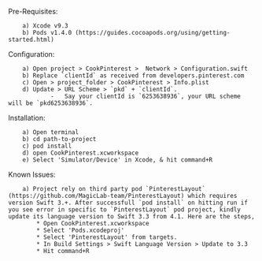Pre-Requisites:

        a) Xcode v9.3
        b) Pods v1.4.0 (https://guides.cocoapods.org/using/getting-started.html)

Configuration:

        a) Open project > CookPinterest >  Network > Configuration.swift
        b) Replace `clientId` as received from developers.pinterest.com
        c) Open > project_folder > CookPinterest > Info.plist
        d) Update > URL Scheme > `pkd` + `clientId`.
                -   Say your clientId is `6253638936`, your URL scheme will be `pkd6253638936`.

Installation:

        a) Open terminal
        b) cd path-to-project
        c) pod install
        d) open CookPinterest.xcworkspace
        e) Select 'Simulator/Device' in Xcode, & hit command+R

Known Issues:

        a) Project rely on third party pod `PinterestLayout` (https://github.com/MagicLab-team/PinterestLayout) which requires version Swift 3.+. After successfull `pod install` on hitting run if you see error in specific to `PinterestLayout` pod project, kindly update its language version to Swift 3.3 from 4.1. Here are the steps,
            * Open CookPinterest.xcworkspace
            * Select 'Pods.xcodeproj'
            * Select 'PinterestLayout' from targets.
            * In Build Settings > Swift Language Version > Update to 3.3
            * Hit command+R

